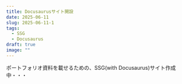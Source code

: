 ```yaml
---
title: Docusaurusサイト開設
date: 2025-06-11
slug: 2025-06-11-1
tags:
  - SSG
  - Docusaurus
draft: true
image: ""
---
```

ポートフォリオ資料を載せるための、SSG(with Docusaurus)サイト作成中・・・